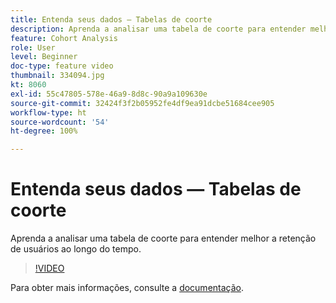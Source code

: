```yaml
---
title: Entenda seus dados — Tabelas de coorte
description: Aprenda a analisar uma tabela de coorte para entender melhor a retenção de usuários ao longo do tempo.
feature: Cohort Analysis
role: User
level: Beginner
doc-type: feature video
thumbnail: 334094.jpg
kt: 8060
exl-id: 55c47805-578e-46a9-8d8c-90a9a109630e
source-git-commit: 32424f3f2b05952fe4df9ea91dcbe51684cee905
workflow-type: ht
source-wordcount: '54'
ht-degree: 100%

---
```


# Entenda seus dados — Tabelas de coorte

Aprenda a analisar uma tabela de coorte para entender melhor a retenção de usuários ao longo do tempo.

>[!VIDEO](https://video.tv.adobe.com/v/334094/?quality=12&learn=on)

Para obter mais informações, consulte a [documentação](https://experienceleague.adobe.com/docs/analytics/analyze/analysis-workspace/visualizations/cohort-table/cohort-analysis.html?lang=pt-BR).
